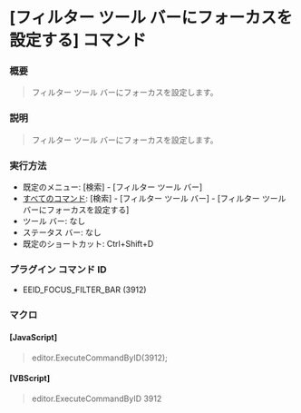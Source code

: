 # \[フィルター ツール バーにフォーカスを設定する\] コマンド

### 概要

> フィルター ツール バーにフォーカスを設定します。

### 説明

> フィルター ツール バーにフォーカスを設定します。

### 実行方法

- 既定のメニュー: \[検索\] \- \[フィルター ツール バー\]
- [すべてのコマンド](../../glossary/allcommands): \[検索\] \- \[フィルター ツール バー\] \- \[フィルター ツール バーにフォーカスを設定する\]
- ツール バー: なし
- ステータス バー: なし
- 既定のショートカット: Ctrl+Shift+D

### プラグイン コマンド ID

- EEID\_FOCUS\_FILTER\_BAR (3912)

### マクロ

#### \[JavaScript\]

> editor.ExecuteCommandByID(3912);

#### \[VBScript\]

> editor.ExecuteCommandByID 3912